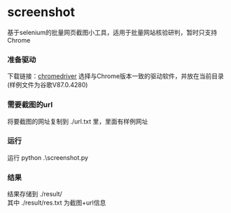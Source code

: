 # screenshot
基于selenium的批量网页截图小工具，适用于批量网站核验研判，暂时只支持Chrome

### 准备驱动
下载链接：[chromedriver](http://chromedriver.storage.googleapis.com/index.html) 
选择与Chrome版本一致的驱动软件，并放在当前目录(样例文件为谷歌V87.0.4280)

###  需要截图的url
将要截图的网址复制到 ./url.txt  里，里面有样例网址

###  运行
运行  python .\screenshot.py

### 结果
结果存储到 ./result/    
其中 ./result/res.txt 为截图+url信息
